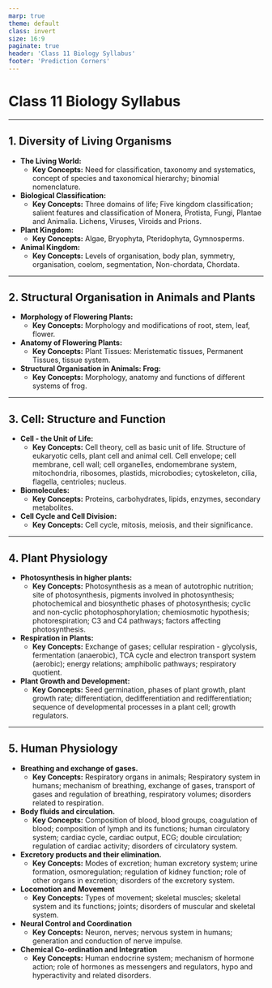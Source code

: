 ```yaml
---
marp: true
theme: default
class: invert
size: 16:9
paginate: true
header: 'Class 11 Biology Syllabus'
footer: 'Prediction Corners'
---
```


# Class 11 Biology Syllabus

---

## 1. Diversity of Living Organisms
*   **The Living World:**
    *   **Key Concepts:** Need for classification, taxonomy and systematics, concept of species and taxonomical hierarchy; binomial nomenclature.
*   **Biological Classification:**
    *   **Key Concepts:** Three domains of life; Five kingdom classification; salient features and classification of Monera, Protista, Fungi, Plantae and Animalia. Lichens, Viruses, Viroids and Prions.
*   **Plant Kingdom:**
    *   **Key Concepts:** Algae, Bryophyta, Pteridophyta, Gymnosperms.
*   **Animal Kingdom:**
    *   **Key Concepts:** Levels of organisation, body plan, symmetry, organisation, coelom, segmentation, Non-chordata, Chordata.

---

## 2. Structural Organisation in Animals and Plants
*   **Morphology of Flowering Plants:**
    *   **Key Concepts:** Morphology and modifications of root, stem, leaf, flower.
*   **Anatomy of Flowering Plants:**
    *   **Key Concepts:** Plant Tissues: Meristematic tissues, Permanent Tissues, tissue system.
*   **Structural Organisation in Animals: Frog:**
    *   **Key Concepts:** Morphology, anatomy and functions of different systems of frog.

---

## 3. Cell: Structure and Function
*   **Cell - the Unit of Life:**
    *   **Key Concepts:** Cell theory, cell as basic unit of life. Structure of eukaryotic cells, plant cell and animal cell. Cell envelope; cell membrane, cell wall; cell organelles, endomembrane system, mitochondria, ribosomes, plastids, microbodies; cytoskeleton, cilia, flagella, centrioles; nucleus.
*   **Biomolecules:**
    *   **Key Concepts:** Proteins, carbohydrates, lipids, enzymes, secondary metabolites.
*   **Cell Cycle and Cell Division:**
    *   **Key Concepts:** Cell cycle, mitosis, meiosis, and their significance.

---

## 4. Plant Physiology
*   **Photosynthesis in higher plants:**
    *   **Key Concepts:** Photosynthesis as a mean of autotrophic nutrition; site of photosynthesis, pigments involved in photosynthesis; photochemical and biosynthetic phases of photosynthesis; cyclic and non-cyclic photophosphorylation; chemiosmotic hypothesis; photorespiration; C3 and C4 pathways; factors affecting photosynthesis.
*   **Respiration in Plants:**
    *   **Key Concepts:** Exchange of gases; cellular respiration - glycolysis, fermentation (anaerobic), TCA cycle and electron transport system (aerobic); energy relations; amphibolic pathways; respiratory quotient.
*   **Plant Growth and Development:**
    *   **Key Concepts:** Seed germination, phases of plant growth, plant growth rate; differentiation, dedifferentiation and redifferentiation; sequence of developmental processes in a plant cell; growth regulators.

---

## 5. Human Physiology
*   **Breathing and exchange of gases.**
    *   **Key Concepts:** Respiratory organs in animals; Respiratory system in humans; mechanism of breathing, exchange of gases, transport of gases and regulation of breathing, respiratory volumes; disorders related to respiration.
*   **Body fluids and circulation.**
    *   **Key Concepts:** Composition of blood, blood groups, coagulation of blood; composition of lymph and its functions; human circulatory system; cardiac cycle, cardiac output, ECG; double circulation; regulation of cardiac activity; disorders of circulatory system.
*   **Excretory products and their elimination.**
    *   **Key Concepts:** Modes of excretion; human excretory system; urine formation, osmoregulation; regulation of kidney function; role of other organs in excretion; disorders of the excretory system.
*   **Locomotion and Movement**
    *   **Key Concepts:** Types of movement; skeletal muscles; skeletal system and its functions; joints; disorders of muscular and skeletal system.
*   **Neural Control and Coordination**
    *   **Key Concepts:** Neuron, nerves; nervous system in humans; generation and conduction of nerve impulse.
*   **Chemical Co-ordination and Integration**
    *   **Key Concepts:** Human endocrine system; mechanism of hormone action; role of hormones as messengers and regulators, hypo and hyperactivity and related disorders.
